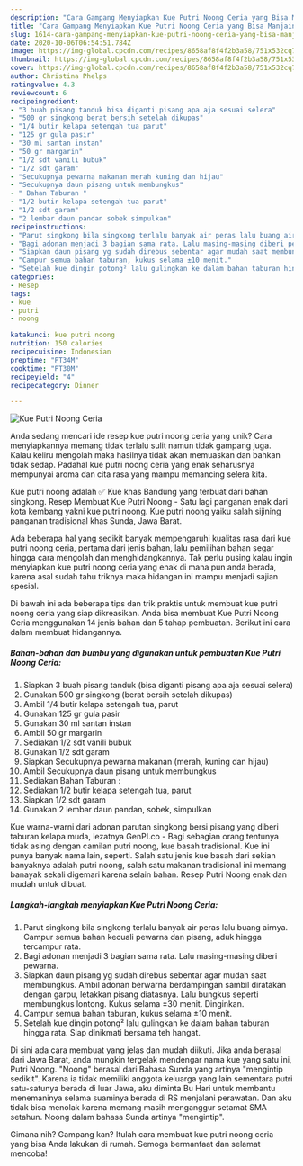 ```yaml
---
description: "Cara Gampang Menyiapkan Kue Putri Noong Ceria yang Bisa Manjain Lidah"
title: "Cara Gampang Menyiapkan Kue Putri Noong Ceria yang Bisa Manjain Lidah"
slug: 1614-cara-gampang-menyiapkan-kue-putri-noong-ceria-yang-bisa-manjain-lidah
date: 2020-10-06T06:54:51.784Z
image: https://img-global.cpcdn.com/recipes/8658af8f4f2b3a58/751x532cq70/kue-putri-noong-ceria-foto-resep-utama.jpg
thumbnail: https://img-global.cpcdn.com/recipes/8658af8f4f2b3a58/751x532cq70/kue-putri-noong-ceria-foto-resep-utama.jpg
cover: https://img-global.cpcdn.com/recipes/8658af8f4f2b3a58/751x532cq70/kue-putri-noong-ceria-foto-resep-utama.jpg
author: Christina Phelps
ratingvalue: 4.3
reviewcount: 6
recipeingredient:
- "3 buah pisang tanduk bisa diganti pisang apa aja sesuai selera"
- "500 gr singkong berat bersih setelah dikupas"
- "1/4 butir kelapa setengah tua parut"
- "125 gr gula pasir"
- "30 ml santan instan"
- "50 gr margarin"
- "1/2 sdt vanili bubuk"
- "1/2 sdt garam"
- "Secukupnya pewarna makanan merah kuning dan hijau"
- "Secukupnya daun pisang untuk membungkus"
- " Bahan Taburan "
- "1/2 butir kelapa setengah tua parut"
- "1/2 sdt garam"
- "2 lembar daun pandan sobek simpulkan"
recipeinstructions:
- "Parut singkong bila singkong terlalu banyak air peras lalu buang airnya. Campur semua bahan kecuali pewarna dan pisang, aduk hingga tercampur rata."
- "Bagi adonan menjadi 3 bagian sama rata. Lalu masing-masing diberi pewarna."
- "Siapkan daun pisang yg sudah direbus sebentar agar mudah saat membungkus. Ambil adonan berwarna berdampingan sambil diratakan dengan garpu, letakkan pisang diatasnya. Lalu bungkus seperti membungkus lontong. Kukus selama ±30 menit. Dinginkan."
- "Campur semua bahan taburan, kukus selama ±10 menit."
- "Setelah kue dingin potong² lalu gulingkan ke dalam bahan taburan hingga rata. Siap dinikmati bersama teh hangat."
categories:
- Resep
tags:
- kue
- putri
- noong

katakunci: kue putri noong 
nutrition: 150 calories
recipecuisine: Indonesian
preptime: "PT34M"
cooktime: "PT30M"
recipeyield: "4"
recipecategory: Dinner

---
```



![Kue Putri Noong Ceria](https://img-global.cpcdn.com/recipes/8658af8f4f2b3a58/751x532cq70/kue-putri-noong-ceria-foto-resep-utama.jpg)

Anda sedang mencari ide resep kue putri noong ceria yang unik? Cara menyiapkannya memang tidak terlalu sulit namun tidak gampang juga. Kalau keliru mengolah maka hasilnya tidak akan memuaskan dan bahkan tidak sedap. Padahal kue putri noong ceria yang enak seharusnya mempunyai aroma dan cita rasa yang mampu memancing selera kita.

Kue putri noong adalah ✅ Kue khas Bandung yang terbuat dari bahan singkong. Resep Membuat Kue Putri Noong - Satu lagi panganan enak dari kota kembang yakni kue putri noong. Kue putri noong yaiku salah sijining panganan tradisional khas Sunda, Jawa Barat.

Ada beberapa hal yang sedikit banyak mempengaruhi kualitas rasa dari kue putri noong ceria, pertama dari jenis bahan, lalu pemilihan bahan segar hingga cara mengolah dan menghidangkannya. Tak perlu pusing kalau ingin menyiapkan kue putri noong ceria yang enak di mana pun anda berada, karena asal sudah tahu triknya maka hidangan ini mampu menjadi sajian spesial.


Di bawah ini ada beberapa tips dan trik praktis untuk membuat kue putri noong ceria yang siap dikreasikan. Anda bisa membuat Kue Putri Noong Ceria menggunakan 14 jenis bahan dan 5 tahap pembuatan. Berikut ini cara dalam membuat hidangannya.

<!--inarticleads1-->

##### Bahan-bahan dan bumbu yang digunakan untuk pembuatan Kue Putri Noong Ceria:

1. Siapkan 3 buah pisang tanduk (bisa diganti pisang apa aja sesuai selera)
1. Gunakan 500 gr singkong (berat bersih setelah dikupas)
1. Ambil 1/4 butir kelapa setengah tua, parut
1. Gunakan 125 gr gula pasir
1. Gunakan 30 ml santan instan
1. Ambil 50 gr margarin
1. Sediakan 1/2 sdt vanili bubuk
1. Gunakan 1/2 sdt garam
1. Siapkan Secukupnya pewarna makanan (merah, kuning dan hijau)
1. Ambil Secukupnya daun pisang untuk membungkus
1. Sediakan  Bahan Taburan :
1. Sediakan 1/2 butir kelapa setengah tua, parut
1. Siapkan 1/2 sdt garam
1. Gunakan 2 lembar daun pandan, sobek, simpulkan


Kue warna-warni dari adonan parutan singkong bersi pisang yang diberi taburan kelapa muda, lezatnya GenPI.co - Bagi sebagian orang tentunya tidak asing dengan camilan putri noong, kue basah tradisional. Kue ini punya banyak nama lain, seperti. Salah satu jenis kue basah dari sekian banyaknya adalah putri noong, salah satu makanan tradisional ini memang banayak sekali digemari karena selain bahan. Resep Putri Noong enak dan mudah untuk dibuat. 

<!--inarticleads2-->

##### Langkah-langkah menyiapkan Kue Putri Noong Ceria:

1. Parut singkong bila singkong terlalu banyak air peras lalu buang airnya. Campur semua bahan kecuali pewarna dan pisang, aduk hingga tercampur rata.
1. Bagi adonan menjadi 3 bagian sama rata. Lalu masing-masing diberi pewarna.
1. Siapkan daun pisang yg sudah direbus sebentar agar mudah saat membungkus. Ambil adonan berwarna berdampingan sambil diratakan dengan garpu, letakkan pisang diatasnya. Lalu bungkus seperti membungkus lontong. Kukus selama ±30 menit. Dinginkan.
1. Campur semua bahan taburan, kukus selama ±10 menit.
1. Setelah kue dingin potong² lalu gulingkan ke dalam bahan taburan hingga rata. Siap dinikmati bersama teh hangat.


Di sini ada cara membuat yang jelas dan mudah diikuti. Jika anda berasal dari Jawa Barat, anda mungkin tergelak mendengar nama kue yang satu ini, Putri Noong. &#34;Noong&#34; berasal dari Bahasa Sunda yang artinya &#34;mengintip sedikit&#34;. Karena ia tidak memiliki anggota keluarga yang lain sementara putri satu-satunya berada di luar Jawa, aku diminta Bu Hari untuk membantu menemaninya selama suaminya berada di RS menjalani perawatan. Dan aku tidak bisa menolak karena memang masih menganggur setamat SMA setahun. Noong dalam bahasa Sunda artinya &#34;mengintip&#34;. 

Gimana nih? Gampang kan? Itulah cara membuat kue putri noong ceria yang bisa Anda lakukan di rumah. Semoga bermanfaat dan selamat mencoba!
